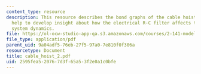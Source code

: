 ```yaml
---
content_type: resource
description: This resource describes the bond graphs of the cable hoist models which
  help to develop insight about how the electrical R-C filter affects the mechanical
  system dynamics.
file: https://ol-ocw-studio-app-qa.s3.amazonaws.com/courses/2-141-modeling-and-simulation-of-dynamic-systems-fall-2006/2595fea520767d3f65a53f2e0a1c0bfe_cable_hoist_2.pdf
file_type: application/pdf
parent_uid: 9a04adf5-76eb-27f5-97a0-7e810f0f306a
resourcetype: Document
title: cable_hoist_2.pdf
uid: 2595fea5-2076-7d3f-65a5-3f2e0a1c0bfe
---
```

